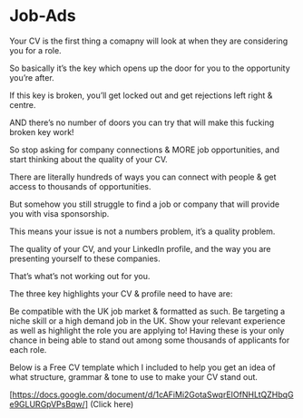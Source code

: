 # Job-Ads

Your CV is the first thing a comapny will look at when they are considering you for a role.

So basically it’s the key which opens up the door for you to the opportunity you’re after.

If this key is broken, you’ll get locked out and get rejections left right & centre.

AND there’s no number of doors you can try that will make this fucking broken key work!

So stop asking for company connections & MORE job opportunities, and start thinking about the quality of your CV.

There are literally hundreds of ways you can connect with people & get access to thousands of opportunities.

But somehow you still struggle to find a job or company that will provide you with visa sponsorship.

This means your issue is not a numbers problem, it’s a quality problem.

The quality of your CV, and your LinkedIn profile, and the way you are presenting yourself to these companies.

That’s what’s not working out for you.

The three key highlights your CV & profile need to have are:

Be compatible with the UK job market & formatted as such.
Be targeting a niche skill or a high demand job in the UK.
Show your relevant experience as well as highlight the role you are applying to!
Having these is your only chance in being able to stand out among some thousands of applicants for each role.

Below is a Free CV template which I included to help you get an idea of what structure, grammar & tone to use to make your CV stand out.

[https://docs.google.com/document/d/1cAFiMi2GotaSwqrEIOfNHLtQZHbqGe9GLURGpVPsBqw/] (Click here)
